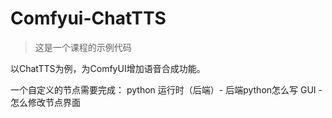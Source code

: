 # Comfyui-ChatTTS

> 这是一个课程的示例代码

以ChatTTS为例，为ComfyUI增加语音合成功能。

一个自定义的节点需要完成：
python 运行时（后端）- 后端python怎么写
GUI - 怎么修改节点界面

